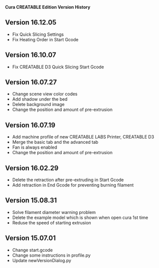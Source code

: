 **Cura CREATABLE Edition Version History**

**Version 16.12.05**
---
* Fix Quick Slicing Settings
* Fix Heating Order in Start Gcode

**Version 16.10.07**
---
* Fix CREATABLE D3 Quick Slicing Start Gcode

**Version 16.07.27**
---
* Change scene view color codes
* Add shadow under the bed
* Delete background image
* Change the position and amount of pre-extrusion

**Version 16.07.19**
---
* Add machine profile of new CREATABLE LABS Printer, CREATABLE D3
* Merge the basic tab and the advanced tab
* Fan is always enabled
* Change the position and amount of pre-extrusion

**Version 16.02.29**
---
* Delete the retraction after pre-extruding in Start Gcode
* Add retraction in End Gcode for preventing burning filament

**Version 15.08.31**
---
* Solve filament diameter warning problem
* Delete the example model which is shown when open cura 1st time
* Reduse the speed of starting extrusion

**Version 15.07.01**
---
* Change start.gcode
* Change some instructions in profile.py
* Update newVersionDialog.py

